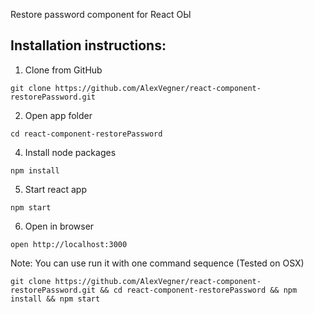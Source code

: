 Restore password component for React ОЫ
## Installation instructions:

1. Clone from GitHub
```
git clone https://github.com/AlexVegner/react-component-restorePassword.git
```

2. Open app folder
```
cd react-component-restorePassword
```

4. Install node packages
```
npm install
```

5. Start react app
```
npm start
```

6. Open in browser
```
open http://localhost:3000
```

Note:
You can use run it with one command sequence (Tested on OSX)
```
git clone https://github.com/AlexVegner/react-component-restorePassword.git && cd react-component-restorePassword && npm install && npm start
```
